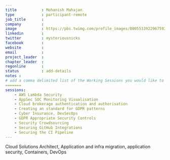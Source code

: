 ```yaml
---
title           : Mohanish Mahajan
type            : participant-remote
job_title       :
company         :
image           : https://pbs.twimg.com/profile_images/800553392296759296/G4h7vRhk_400x400.jpg
linkedin        :
twitter         : mysteriousnicks
facebook        :
website         :
email           :
project_leader  :
chapter_leader  :
regonline       :
status          : add-details
notes :
# add a comma delimited list of the Working Sessions you would like to attend in the meta above (use the session's title) e.g. sessions: Security Playbooks Diagrams, Hackathon Daily Sessions
=======
sessions:
    - AWS Lambda Security
    - AppSec SOC Monitoring Visualisation
    - Cloud brokerage authentication and authorisation
    - Creating an standard for GDPR patterns
    - Cyber Insurance, DevSecOps
    - GDPR Appropriate Security Controls
    - Security Crowdsourcing
    - Securing GitHub Integrations
    - Securing the CI Pipeline
---
```


Cloud Solutions Architect, Application and infra migration, application security, Containers, DevOps
